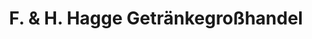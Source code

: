 ---
title: "F. & H. Hagge Getränkegroßhandel"
url: /oldenburg-in-holstein/f-und-h-hagge-getraenkegrosshandel/
shop: Getränke
---